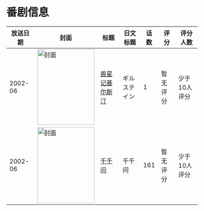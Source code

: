 # 番剧信息

|放送日期|封面|标题|日文标题|话数|评分|评分人数|
|---|---|---|---|---|---|---|
|2002-06|<img src="//lain.bgm.tv/pic/cover/c/70/de/158789_HHjKy.jpg" alt="封面" style="width:150px;height:200px;object-fit:cover;">|[兽星记基尔斯汀](https://bangumi.tv/subject/158789)|ギルステイン|1|暂无评分|少于10人评分|
|2002-06|<img src="//lain.bgm.tv/pic/cover/c/20/76/480684_AxS6x.jpg" alt="封面" style="width:150px;height:200px;object-fit:cover;">|[千千问](https://bangumi.tv/subject/480684)|千千问|161|暂无评分|少于10人评分|
